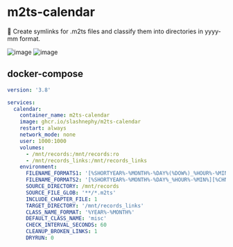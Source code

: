 # m2ts-calendar
🧹 Create symlinks for .m2ts files and classify them into directories in yyyy-mm format.

![image](https://user-images.githubusercontent.com/7302150/152669250-38859e0a-c768-4b38-a768-9e53c4a09a10.png)
![image](https://user-images.githubusercontent.com/7302150/152669262-5f9738e2-6afd-47e5-9173-4e8b229e7397.png)

## docker-compose

```yml
version: '3.8'

services:
  calendar:
    container_name: m2ts-calendar
    image: ghcr.io/slashnephy/m2ts-calendar
    restart: always
    network_mode: none
    user: 1000:1000
    volumes:
      - /mnt/records:/mnt/records:ro
      - /mnt/records_links:/mnt/records_links
    environment:
      FILENAME_FORMATS1: '[%SHORTYEAR%-%MONTH%-%DAY%(%DOW%)_%HOUR%-%MIN%][%TYPE%_%HALF_WIDTH_CHNAME%]%HALF_WIDTH_TITLE%'
      FILENAME_FORMATS2: '[%SHORTYEAR%-%MONTH%-%DAY%_%HOUR%-%MIN%][%CHNAME%]%TITLE%'
      SOURCE_DIRECTORY: /mnt/records
      SOURCE_FILE_GLOB: '**/*.m2ts'
      INCLUDE_CHAPTER_FILE: 1
      TARGET_DIRECTORY: '/mnt/records_links'
      CLASS_NAME_FORMAT: '%YEAR%-%MONTH%'
      DEFAULT_CLASS_NAME: 'misc'
      CHECK_INTERVAL_SECONDS: 60
      CLEANUP_BROKEN_LINKS: 1
      DRYRUN: 0
```

